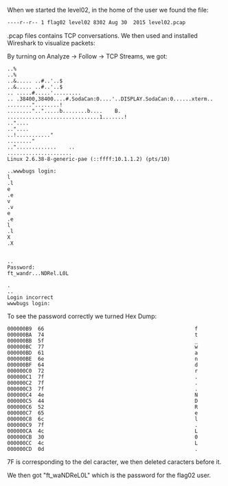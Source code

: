 When we started the level02, in the home of the user we found the file:

```bash
----r--r-- 1 flag02 level02 8302 Aug 30  2015 level02.pcap
```
.pcap files contains TCP conversations.
We then used and installed Wireshark to visualize packets:

By turning on Analyze -> Follow -> TCP Streams, we got:
```
..%
..%
..&..... ..#..'..$
..&..... ..#..'..$
.. .....#.....'.........
.. .38400,38400....#.SodaCan:0....'..DISPLAY.SodaCan:0......xterm..
........"........!
........"..".....b........b....    B.
..............................1.......!
.."....
.."....
..!..........."
........"
..".............    ..
.....................
Linux 2.6.38-8-generic-pae (::ffff:10.1.1.2) (pts/10)

..wwwbugs login: 
l
.l
e
.e
v
.v
e
.e
l
.l
X
.X


..
Password: 
ft_wandr...NDRel.L0L

.
..
Login incorrect
wwwbugs login: 
```

To see the password correctly we turned Hex Dump: 

```
000000B9  66                                                 f
000000BA  74                                                 t
000000BB  5f                                                 _
000000BC  77                                                 w
000000BD  61                                                 a
000000BE  6e                                                 n
000000BF  64                                                 d
000000C0  72                                                 r
000000C1  7f                                                 .
000000C2  7f                                                 .
000000C3  7f                                                 .
000000C4  4e                                                 N
000000C5  44                                                 D
000000C6  52                                                 R
000000C7  65                                                 e
000000C8  6c                                                 l
000000C9  7f                                                 .
000000CA  4c                                                 L
000000CB  30                                                 0
000000CC  4c                                                 L
000000CD  0d                                                 .
```

7F is corresponding to the del caracter, we then deleted caracters before it.

We then got "ft_waNDReL0L" which is the password for the flag02 user.
